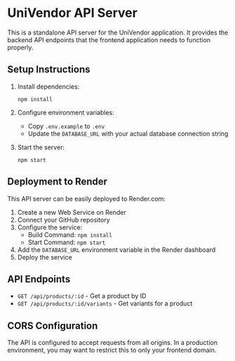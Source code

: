 # UniVendor API Server

This is a standalone API server for the UniVendor application. It provides the backend API endpoints that the frontend application needs to function properly.

## Setup Instructions

1. Install dependencies:
   ```
   npm install
   ```

2. Configure environment variables:
   - Copy `.env.example` to `.env`
   - Update the `DATABASE_URL` with your actual database connection string

3. Start the server:
   ```
   npm start
   ```

## Deployment to Render

This API server can be easily deployed to Render.com:

1. Create a new Web Service on Render
2. Connect your GitHub repository
3. Configure the service:
   - Build Command: `npm install`
   - Start Command: `npm start`
4. Add the `DATABASE_URL` environment variable in the Render dashboard
5. Deploy the service

## API Endpoints

- `GET /api/products/:id` - Get a product by ID
- `GET /api/products/:id/variants` - Get variants for a product

## CORS Configuration

The API is configured to accept requests from all origins. In a production environment, you may want to restrict this to only your frontend domain.
